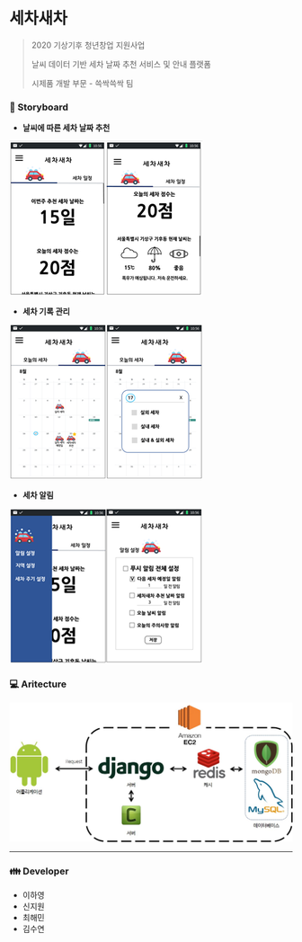 # 세차새차

> 2020 기상기후 청년창업 지원사업
>
> 날씨 데이터 기반 세차 날짜 추천 서비스 및 안내 플랫폼
>
> 시제품 개발 부문 - 쓱싹쓱싹 팀



### :book: Storyboard

+ **날씨에 따른 세차 날짜 추천**

<img src="/img/story-01.png">

+ **세차 기록 관리**

<img src="/img/story-02.png">

+ **세차 알림**

<img src="/img/story-03.png">

### :computer: Aritecture

<img src="./img/architecture.jpg">





-----

### :family: Developer 

+ 이하영
+ 신지원
+ 최해민
+ 김수연
